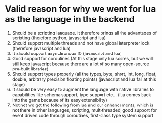 # Valid reason for why we went for lua as the language in the backend

1. Should be a scripting language, it therefore brings all the advantages of scripting (therefore python, javascript and lua)
2. Should support multiple threads and not have global interpreter lock (therefore javascript and lua)
3. It should support asynchronous IO (javascript and lua)
4. Good support for coroutines (At this stage  only lua scores, but we will still keep javascript because there are a lot of so many open-source pre-built libraries)
5. Should support types properly (all the types, byte, short, int, long, float, double, arbitrary precision floating points) (javascript and lua fall at this stage)
6. It should be very easy to augment the language with native libraries to capabilities like schema support, type support etc... (lua comes back into the game because of its easy extensibility)
7. Net net we get the following from lua and our enhancements, which is not there in other languages, scripting, mult-threaded, good support for event driven code through coroutines, first-class type system support

